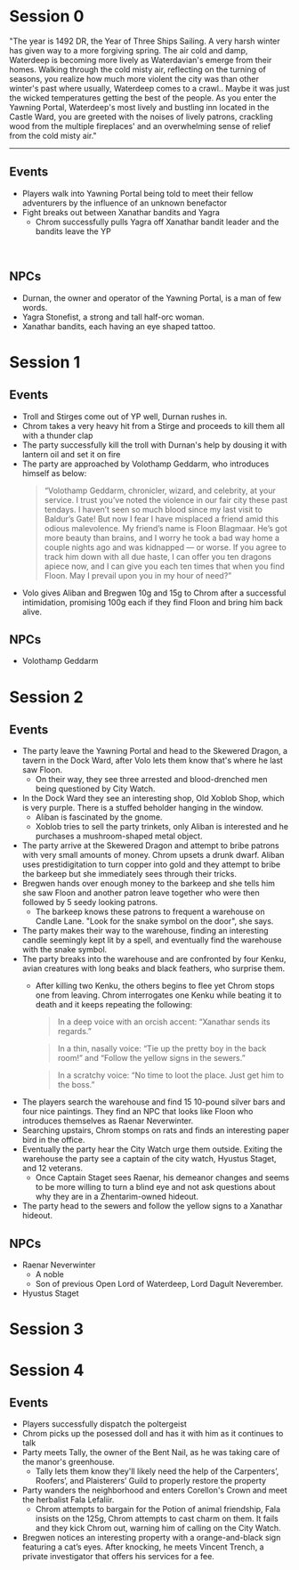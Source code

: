 # Session 0 #

"The year is 1492 DR, the Year of Three Ships Sailing. A very harsh winter has given way to a more forgiving spring.  The air cold and damp, Waterdeep is becoming more lively as Waterdavian's emerge from their homes.  Walking through the cold misty air, reflecting on the turning of seasons, you realize how much more violent the city was than other winter's past where usually, Waterdeep comes to a crawl.. Maybe it was just the wicked temperatures getting the best of the people.  As you enter the Yawning Portal, Waterdeep's most lively and bustling inn located in the Castle Ward, you are greeted with the noises of lively patrons, crackling wood from the multiple fireplaces' and an overwhelming sense of relief from the cold misty air."
***

## Events ##
- Players walk into Yawning Portal being told to meet their fellow adventurers by the influence of an unknown benefactor  
- Fight breaks out between Xanathar bandits and Yagra
  - Chrom successfully pulls Yagra off Xanathar bandit leader and the bandits leave the YP
<br>

## NPCs ##
 - Durnan, the owner and operator of the Yawning Portal, is a man of few words.
 - Yagra Stonefist, a strong and tall half-orc woman.
 - Xanathar bandits, each having an eye shaped tattoo.

# Session 1 #
## Events ##
- Troll and Stirges come out of YP well, Durnan rushes in.
- Chrom takes a very heavy hit from a Stirge and proceeds to kill them all with a thunder clap
- The party successfully kill the troll with Durnan's help by dousing it with lantern oil and set it on fire
- The party are approached by Volothamp Geddarm, who introduces himself as below:
    > “Volothamp Geddarm, chronicler, wizard, and celebrity, at your service. I trust you’ve noted the violence in our fair city these past tendays. I haven’t seen so much blood since my last visit to Baldur’s Gate! But now I fear I have misplaced a friend amid this odious malevolence.
    > My friend’s name is Floon Blagmaar. He’s got more beauty than brains, and I worry he took a bad way home a couple nights ago and was kidnapped — or worse. If you agree to track him down with all due haste, I can offer you ten dragons apiece now, and I can give you each ten times that when you find Floon. May I prevail upon you in my hour of need?”
- Volo gives Aliban and Bregwen 10g and 15g to Chrom after a successful intimidation, promising 100g each if they find Floon and bring him back alive.

## NPCs ##
- Volothamp Geddarm

# Session 2 #
## Events ##
- The party leave the Yawning Portal and head to the Skewered Dragon, a tavern in the Dock Ward, after Volo lets them know that's where he last saw Floon.
  - On their way, they see three arrested and blood-drenched men being questioned by City Watch.
- In the Dock Ward they see an interesting shop, Old Xoblob Shop, which is very purple.  There is a stuffed beholder hanging in the window.
  - Aliban is fascinated by the gnome.
  - Xoblob tries to sell the party trinkets, only Aliban is interested and he purchases a mushroom-shaped metal object.
- The party arrive at the Skewered Dragon and attempt to bribe patrons with very small amounts of money.  Chrom upsets a drunk dwarf.  Aliban uses prestidigitation to turn copper into gold and they attempt to bribe the barkeep but she immediately sees through their tricks.
- Bregwen hands over enough money to the barkeep and she tells him she saw Floon and another patron leave together who were then followed by 5 seedy looking patrons.
  - The barkeep knows these patrons to frequent a warehouse on Candle Lane.  "Look for the snake symbol on the door", she says.
- The party makes their way to the warehouse, finding an interesting candle seemingly kept lit by a spell, and eventually find the warehouse with the snake symbol.
- The party breaks into the warehouse and are confronted by four Kenku, avian creatures with long beaks and black feathers, who surprise them.
  - After killing two Kenku, the others begins to flee yet Chrom stops one from leaving.  Chrom interrogates one Kenku while beating it to death and it keeps repeating the following:
  
    > In a deep voice with an orcish accent: “Xanathar sends its regards.”

    > In a thin, nasally voice: “Tie up the pretty boy in the back room!” and “Follow the yellow signs in the sewers.”

    > In a scratchy voice: “No time to loot the place. Just get him to the boss.”
- The players search the warehouse and find 15 10-pound silver bars and four nice paintings.  They find an NPC that looks like Floon who introduces themselves as Raenar Neverwinter.
- Searching upstairs, Chrom stomps on rats and finds an interesting paper bird in the office.
- Eventually the party hear the City Watch urge them outside.  Exiting the warehouse the party see a captain of the city watch, Hyustus Staget, and 12 veterans.
  - Once Captain Staget sees Raenar, his demeanor changes and seems to be more willing to turn a blind eye and not ask questions about why they are in a Zhentarim-owned hideout.
- The party head to the sewers and follow the yellow signs to a Xanathar hideout.


## NPCs ##
- Raenar Neverwinter
  - A noble
  - Son of previous Open Lord of Waterdeep, Lord Dagult Neverember.
- Hyustus Staget 

# Session 3 #

# Session 4 #
## Events ##

- Players successfully dispatch the poltergeist
- Chrom picks up the posessed doll and has it with him as it continues to talk
- Party meets Tally, the owner of the Bent Nail, as he was taking care of the manor's greenhouse.
  - Tally lets them know they'll likely need the help of the Carpenters’, Roofers’, and Plaisterers’ Guild to properly restore the property
- Party wanders the neighborhood and enters Corellon's Crown and meet the herbalist Fala Lefaliir.
  - Chrom attempts to bargain for the Potion of animal friendship, Fala insists on the 125g, Chrom attempts to cast charm on them.  It fails and they kick Chrom out, warning him of calling on the City Watch.
- Bregwen notices an interesting property with a orange-and-black sign featuring a cat’s eyes.  After knocking, he meets Vincent Trench, a private investigator that offers his services for a fee.